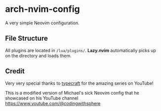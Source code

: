 # arch-nvim-config

A very simple Neovim configuration.

## File Structure

All plugins are located in `/lua/plugins/`. **Lazy.nvim** automatically picks up on the directory and loads them.

## Credit

Very very special thanks to [typecraft](https://www.youtube.com/@typecraft_dev) for the amazing series on YouTube!

This is a modified version of Michael's sick Neovim config that he showcased on his YouTube channel https://www.youtube.com/@codingwithsphere
